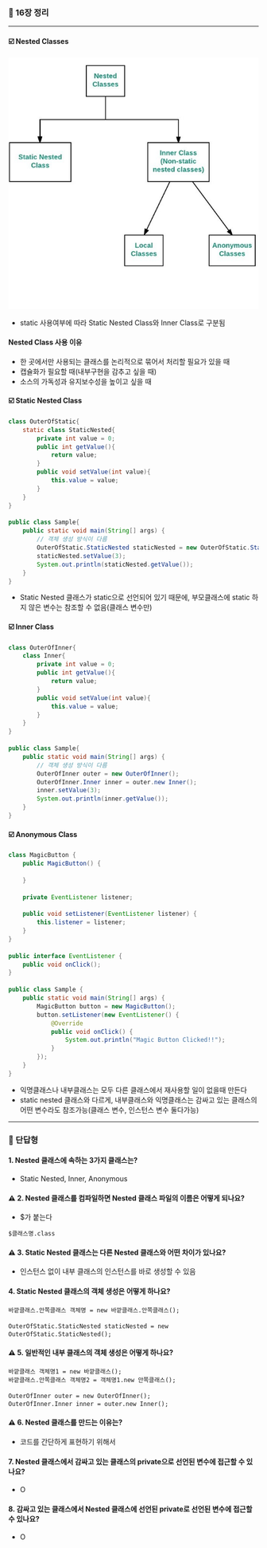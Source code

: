 ### 💭 16장 정리

---

#### ☑️ Nested Classes

![img.png](img.png)

- static 사용여부에 따라 Static Nested Class와 Inner Class로 구분됨

#### Nested Class 사용 이유
- 한 곳에서만 사용되는 클래스를 논리적으로 묶어서 처리할 필요가 있을 때
- 캡슐화가 필요할 때(내부구현을 감추고 싶을 때)
- 소스의 가독성과 유지보수성을 높이고 싶을 때

#### ☑️ Static Nested Class
```java
class OuterOfStatic{
    static class StaticNested{
        private int value = 0;
        public int getValue(){
            return value;
        }
        public void setValue(int value){
            this.value = value;
        }
    }
}

public class Sample{
    public static void main(String[] args) {
        // 객체 생성 방식이 다름
        OuterOfStatic.StaticNested staticNested = new OuterOfStatic.StaticNested();
        staticNested.setValue(3);
        System.out.println(staticNested.getValue());
    }
}
```

- Static Nested 클래스가 static으로 선언되어 있기 때문에, 부모클래스에 static 하지 않은 변수는 참조할 수 없음(클래스 변수만)

#### ☑️ Inner Class

```java
class OuterOfInner{
    class Inner{
        private int value = 0;
        public int getValue(){
            return value;
        }
        public void setValue(int value){
            this.value = value;
        }
    }
}

public class Sample{
    public static void main(String[] args) {
        // 객체 생성 방식이 다름
        OuterOfInner outer = new OuterOfInner();
        OuterOfInner.Inner inner = outer.new Inner();
        inner.setValue(3);
        System.out.println(inner.getValue());
    }
}
```

#### ☑️ Anonymous Class

```java
class MagicButton {
    public MagicButton() {

    }

    private EventListener listener;

    public void setListener(EventListener listener) {
        this.listener = listener;
    }
}

public interface EventListener {
    public void onClick();
}

public class Sample {
    public static void main(String[] args) {
        MagicButton button = new MagicButton();
        button.setListener(new EventListener() {
            @Override
            public void onClick() {
                System.out.println("Magic Button Clicked!!");
            }
        });
    }
}
```

- 익명클래스나 내부클래스는 모두 다른 클래스에서 재사용할 일이 없을때 만든다
- static nested 클래스와 다르게, 내부클래스와 익명클래스는 감싸고 있는 클래스의 어떤 변수라도 참조가능(클래스 변수, 인스턴스 변수 둘다가능)

---

### 💭 단답형

#### 1. Nested 클래스에 속하는 3가지 클래스는?

- Static Nested, Inner, Anonymous

#### ⚠️ 2. Nested 클래스를 컴파일하면 Nested 클래스 파일의 이름은 어떻게 되나요?

- $가 붙는다
```
$클래스명.class
```

#### ⚠️ 3. Static Nested 클래스는 다른 Nested 클래스와 어떤 차이가 있나요?

- 인스턴스 없이 내부 클래스의 인스턴스를 바로 생성할 수 있음

#### 4. Static Nested 클래스의 객체 생성은 어떻게 하나요?

```
바깥클래스.안쪽클래스 객체명 = new 바깥클래스.안쪽클래스();

OuterOfStatic.StaticNested staticNested = new OuterOfStatic.StaticNested();
```

#### ⚠️ 5. 일반적인 내부 클래스의 객체 생성은 어떻게 하나요?

```
바깥클래스 객체명1 = new 바깥클래스();
바깥클래스.안쪽클래스 객체명2 = 객체명1.new 안쪽클래스();

OuterOfInner outer = new OuterOfInner();
OuterOfInner.Inner inner = outer.new Inner();
```

#### ⚠️ 6. Nested 클래스를 만드는 이유는?

- 코드를 간단하게 표현하기 위해서

#### 7. Nested 클래스에서 감싸고 있는 클래스의 private으로 선언된 변수에 접근할 수 있나요?

- O

#### 8. 감싸고 있는 클래스에서 Nested 클래스에 선언된 private로 선언된 변수에 접근할 수 있나요?

- O